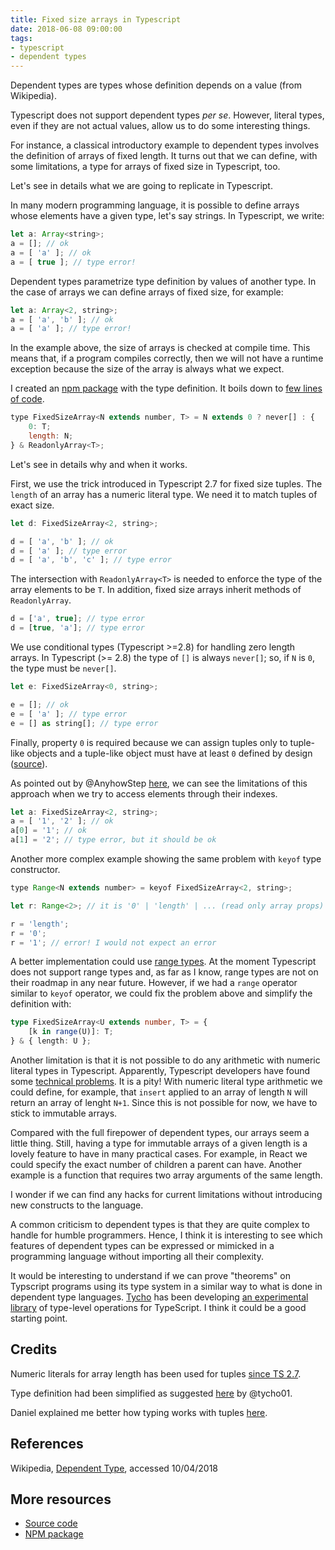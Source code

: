 ```yaml
---
title: Fixed size arrays in Typescript
date: 2018-06-08 09:00:00
tags:
- typescript
- dependent types
---
```


Dependent types are types whose definition depends on a value (from Wikipedia).

Typescript does not support dependent types _per se_. However, literal types, even if they are not actual values, allow us to do some interesting things.

For instance, a classical introductory example to dependent types involves the definition of arrays of fixed length. It turns out that we can define, with some limitations, a type for arrays of fixed size in Typescript, too.

Let's see in details what we are going to replicate in Typescript.

In many modern programming language, it is possible to define arrays whose elements have a given type, let's say strings. In Typescript, we write:

```javascript
let a: Array<string>;
a = []; // ok
a = [ 'a' ]; // ok
a = [ true ]; // type error!
```

Dependent types parametrize type definition by values of another type. In the case of arrays we can define arrays of fixed size, for example:

```javascript
let a: Array<2, string>;
a = [ 'a', 'b' ]; // ok
a = [ 'a' ]; // type error!
```

In the example above, the size of arrays is checked at compile time. This means that, if a program compiles correctly, then we will not have a runtime exception because the size of the array is always what we expect.

I created an [npm package](https://www.npmjs.com/package/fixed-size-array) with the type definition. It boils down to [few lines of code](https://github.com/mstn/fixed-size-array/).

```javascript
type FixedSizeArray<N extends number, T> = N extends 0 ? never[] : {
    0: T;
    length: N;
} & ReadonlyArray<T>;
```

Let's see in details why and when it works.

First, we use the trick introduced in Typescript 2.7 for fixed size tuples. The `length` of an array has a numeric literal type. We need it to match tuples of exact size.

```javascript
let d: FixedSizeArray<2, string>;

d = [ 'a', 'b' ]; // ok
d = [ 'a' ]; // type error
d = [ 'a', 'b', 'c' ]; // type error
```

The intersection with `ReadonlyArray<T>` is needed to enforce the type of the array elements to be `T`. In addition, fixed size arrays inherit methods of `ReadonlyArray`.

```javascript
d = ['a', true]; // type error
d = [true, 'a']; // type error
```

We use conditional types (Typescript >=2.8) for handling zero length arrays. In Typescript (>= 2.8) the type of `[]` is always `never[]`; so, if `N` is `0`, the type must be `never[]`.

```javascript
let e: FixedSizeArray<0, string>;

e = []; // ok
e = [ 'a' ]; // type error
e = [] as string[]; // type error
```

Finally, property `0` is required because we can assign tuples only to tuple-like objects and a tuple-like object must have at least `0` defined by design ([source](https://github.com/Microsoft/TypeScript/issues/24680#issuecomment-394616609)).

As pointed out by @AnyhowStep [here](https://github.com/Microsoft/TypeScript/issues/24680#issuecomment-394710740), we can see the limitations of this approach when we try to access elements through their indexes.

```javascript
let a: FixedSizeArray<2, string>;
a = [ '1', '2' ]; // ok
a[0] = '1'; // ok
a[1] = '2'; // type error, but it should be ok
```

Another more complex example showing the same problem with `keyof` type constructor.

```javascript
type Range<N extends number> = keyof FixedSizeArray<2, string>;

let r: Range<2>; // it is '0' | 'length' | ... (read only array props)

r = 'length';
r = '0';
r = '1'; // error! I would not expect an error
```

A better implementation could use [range types](https://github.com/Microsoft/TypeScript/issues/15480). At the moment Typescript does not support range types and, as far as I know, range types are not on their roadmap in any near future. However, if we had a `range` operator similar to `keyof` operator, we could fix the problem above and simplify the definition with:

```ts
type FixedSizeArray<U extends number, T> = {
    [k in range(U)]: T;
} & { length: U };
```

Another limitation is that it is not possible to do any arithmetic with numeric literal types in Typescript. Apparently, Typescript developers have found some [technical problems](https://github.com/Microsoft/TypeScript/issues/8112). It is a pity! With numeric literal type arithmetic we could define, for example, that `insert` applied to an array of length `N` will return an array of lenght `N+1`. Since this is not possible for now, we have to stick to immutable arrays.

Compared with the full firepower of dependent types, our arrays seem a little thing. Still, having a type for immutable arrays of a given length is a lovely feature to have in many practical cases. For example, in React we could specify the exact number of children a parent can have. Another example is a function that requires two array arguments of the same length.

I wonder if we can find any hacks for current limitations without introducing new constructs to the language.

A common criticism to dependent types is that they are quite complex to handle for humble programmers. Hence, I think it is interesting to see which features of dependent types can be expressed or mimicked in a programming language without importing all their complexity.

It would be interesting to understand if we can prove "theorems" on Typscript programs using its type system in a similar way to what is done in dependent type languages. [Tycho](https://github.com/tycho01) has been developing [an experimental library](https://github.com/tycho01/typical) of type-level operations for TypeScript. I think it could be a good starting point.

## Credits

Numeric literals for array length has been used for tuples [since TS 2.7](https://github.com/Microsoft/TypeScript/pull/17765).

Type definition had been simplified as suggested [here](https://github.com/Microsoft/TypeScript/issues/6229#issuecomment-376988681) by @tycho01.

Daniel explained me better how typing works with tuples [here](https://github.com/Microsoft/TypeScript/issues/24680#issuecomment-394616609).

## References

Wikipedia, [Dependent Type](https://en.wikipedia.org/wiki/Dependent_type), accessed 10/04/2018

## More resources

* [Source code](https://github.com/mstn/fixed-size-array/)
* [NPM package](https://www.npmjs.com/package/fixed-size-array)
